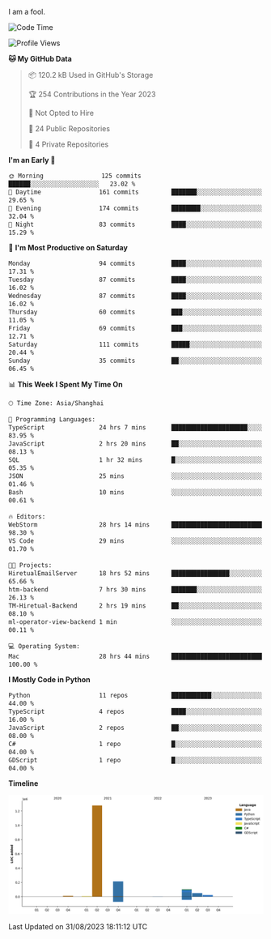 I am a fool.

<!--START_SECTION:waka-->
![Code Time](http://img.shields.io/badge/Code%20Time-666%20hrs%2035%20mins-blue)

![Profile Views](http://img.shields.io/badge/Profile%20Views-0-blue)

**🐱 My GitHub Data** 

> 📦 120.2 kB Used in GitHub's Storage 
 > 
> 🏆 254 Contributions in the Year 2023
 > 
> 🚫 Not Opted to Hire
 > 
> 📜 24 Public Repositories 
 > 
> 🔑 4 Private Repositories 
 > 
**I'm an Early 🐤** 

```text
🌞 Morning                125 commits         ██████░░░░░░░░░░░░░░░░░░░   23.02 % 
🌆 Daytime                161 commits         ███████░░░░░░░░░░░░░░░░░░   29.65 % 
🌃 Evening                174 commits         ████████░░░░░░░░░░░░░░░░░   32.04 % 
🌙 Night                  83 commits          ████░░░░░░░░░░░░░░░░░░░░░   15.29 % 
```
📅 **I'm Most Productive on Saturday** 

```text
Monday                   94 commits          ████░░░░░░░░░░░░░░░░░░░░░   17.31 % 
Tuesday                  87 commits          ████░░░░░░░░░░░░░░░░░░░░░   16.02 % 
Wednesday                87 commits          ████░░░░░░░░░░░░░░░░░░░░░   16.02 % 
Thursday                 60 commits          ███░░░░░░░░░░░░░░░░░░░░░░   11.05 % 
Friday                   69 commits          ███░░░░░░░░░░░░░░░░░░░░░░   12.71 % 
Saturday                 111 commits         █████░░░░░░░░░░░░░░░░░░░░   20.44 % 
Sunday                   35 commits          ██░░░░░░░░░░░░░░░░░░░░░░░   06.45 % 
```


📊 **This Week I Spent My Time On** 

```text
🕑︎ Time Zone: Asia/Shanghai

💬 Programming Languages: 
TypeScript               24 hrs 7 mins       █████████████████████░░░░   83.95 % 
JavaScript               2 hrs 20 mins       ██░░░░░░░░░░░░░░░░░░░░░░░   08.13 % 
SQL                      1 hr 32 mins        █░░░░░░░░░░░░░░░░░░░░░░░░   05.35 % 
JSON                     25 mins             ░░░░░░░░░░░░░░░░░░░░░░░░░   01.46 % 
Bash                     10 mins             ░░░░░░░░░░░░░░░░░░░░░░░░░   00.61 % 

🔥 Editors: 
WebStorm                 28 hrs 14 mins      █████████████████████████   98.30 % 
VS Code                  29 mins             ░░░░░░░░░░░░░░░░░░░░░░░░░   01.70 % 

🐱‍💻 Projects: 
HiretualEmailServer      18 hrs 52 mins      ████████████████░░░░░░░░░   65.66 % 
htm-backend              7 hrs 30 mins       ███████░░░░░░░░░░░░░░░░░░   26.13 % 
TM-Hiretual-Backend      2 hrs 19 mins       ██░░░░░░░░░░░░░░░░░░░░░░░   08.10 % 
ml-operator-view-backend 1 min               ░░░░░░░░░░░░░░░░░░░░░░░░░   00.11 % 

💻 Operating System: 
Mac                      28 hrs 44 mins      █████████████████████████   100.00 % 
```

**I Mostly Code in Python** 

```text
Python                   11 repos            ███████████░░░░░░░░░░░░░░   44.00 % 
TypeScript               4 repos             ████░░░░░░░░░░░░░░░░░░░░░   16.00 % 
JavaScript               2 repos             ██░░░░░░░░░░░░░░░░░░░░░░░   08.00 % 
C#                       1 repo              █░░░░░░░░░░░░░░░░░░░░░░░░   04.00 % 
GDScript                 1 repo              █░░░░░░░░░░░░░░░░░░░░░░░░   04.00 % 
```



**Timeline**

![Lines of Code chart](https://raw.githubusercontent.com/VeejaLiu/VeejaLiu/master/assets/bar_graph.png)


 Last Updated on 31/08/2023 18:11:12 UTC
<!--END_SECTION:waka-->
